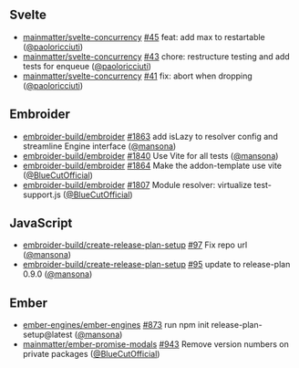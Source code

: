 ## Svelte

- [mainmatter/svelte-concurrency]
  [#45](https://github.com/mainmatter/svelte-concurrency/pull/45) feat: add max
  to restartable ([@paoloricciuti])
- [mainmatter/svelte-concurrency]
  [#43](https://github.com/mainmatter/svelte-concurrency/pull/43) chore:
  restructure testing and add tests for enqueue ([@paoloricciuti])
- [mainmatter/svelte-concurrency]
  [#41](https://github.com/mainmatter/svelte-concurrency/pull/41) fix: abort
  when dropping ([@paoloricciuti])

## Embroider

- [embroider-build/embroider]
  [#1863](https://github.com/embroider-build/embroider/pull/1863) add isLazy to
  resolver config and streamline Engine interface ([@mansona])
- [embroider-build/embroider]
  [#1840](https://github.com/embroider-build/embroider/pull/1840) Use Vite for
  all tests ([@mansona])
- [embroider-build/embroider]
  [#1864](https://github.com/embroider-build/embroider/pull/1864) Make the
  addon-template use vite ([@BlueCutOfficial])
- [embroider-build/embroider]
  [#1807](https://github.com/embroider-build/embroider/pull/1807) Module
  resolver: virtualize test-support.js ([@BlueCutOfficial])

## JavaScript

- [embroider-build/create-release-plan-setup]
  [#97](https://github.com/embroider-build/create-release-plan-setup/pull/97)
  Fix repo url ([@mansona])
- [embroider-build/create-release-plan-setup]
  [#95](https://github.com/embroider-build/create-release-plan-setup/pull/95)
  update to release-plan 0.9.0 ([@mansona])

## Ember

- [ember-engines/ember-engines]
  [#873](https://github.com/ember-engines/ember-engines/pull/873) run npm init
  release-plan-setup@latest ([@mansona])
- [mainmatter/ember-promise-modals]
  [#943](https://github.com/mainmatter/ember-promise-modals/pull/943) Remove
  version numbers on private packages ([@BlueCutOfficial])

[@BlueCutOfficial]: https://github.com/BlueCutOfficial
[@mansona]: https://github.com/mansona
[@paoloricciuti]: https://github.com/paoloricciuti
[ember-engines/ember-engines]: https://github.com/ember-engines/ember-engines
[embroider-build/create-release-plan-setup]:
  https://github.com/embroider-build/create-release-plan-setup
[embroider-build/embroider]: https://github.com/embroider-build/embroider
[mainmatter/ember-promise-modals]:
  https://github.com/mainmatter/ember-promise-modals
[mainmatter/svelte-concurrency]:
  https://github.com/mainmatter/svelte-concurrency
